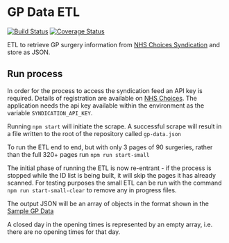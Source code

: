 # GP Data ETL

[![Build Status](https://travis-ci.org/nhsuk/gp-data-etl.svg?branch=master)](https://travis-ci.org/nhsuk/gp-data-etl)
[![Coverage Status](https://coveralls.io/repos/github/nhsuk/gp-data-etl/badge.svg)](https://coveralls.io/github/nhsuk/gp-data-etl)

ETL to retrieve GP surgery information from [NHS Choices Syndication](http://www.nhs.uk/aboutNHSChoices/professionals/syndication/Pages/Webservices.aspx)
and store as JSON.

## Run process

In order for the process to access the syndication feed an API key is required.
Details of registration are available on [NHS Choices](http://www.nhs.uk/aboutNHSChoices/professionals/syndication/Pages/Webservices.aspx).
The application needs the api key available within the environment as the
variable `SYNDICATION_API_KEY`.

Running `npm start` will initiate the scrape. A successful scrape will result
in a file written to the root of the repository called `gp-data.json`

To run the ETL end to end, but with only 3 pages of 90 surgeries, rather than the full 320+ pages run `npm run start-small`

The initial phase of running the ETL is now re-entrant - if the process is stopped while the ID list is being built, it will skip the pages it has already scanned.
For testing purposes the small ETL can be run with the command `npm run start-small-clear` to remove any in progress files. 

The output JSON will be an array of objects in the format shown in the [Sample GP Data](sample-gp-data.json)

A closed day in the opening times is represented by an empty array, i.e. there are no opening times for that day.
